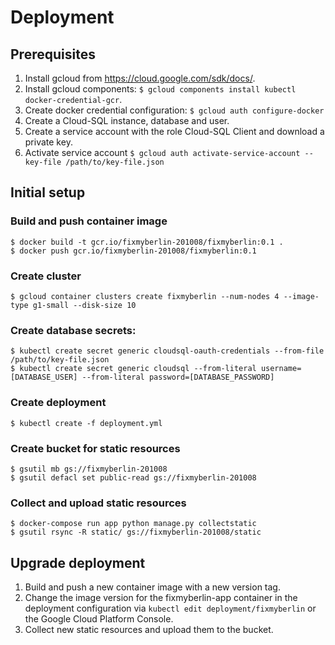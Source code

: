 # Deployment

## Prerequisites

1. Install gcloud from https://cloud.google.com/sdk/docs/.
1. Install gcloud components: `$ gcloud components install kubectl docker-credential-gcr`.
1. Create docker credential configuration: `$ gcloud auth configure-docker`
1. Create a Cloud-SQL instance, database and user.
1. Create a service account with the role Cloud-SQL Client and download a private key.
1. Activate service account `$ gcloud auth activate-service-account --key-file /path/to/key-file.json`

## Initial setup

### Build and push container image

    $ docker build -t gcr.io/fixmyberlin-201008/fixmyberlin:0.1 .
    $ docker push gcr.io/fixmyberlin-201008/fixmyberlin:0.1

### Create cluster

    $ gcloud container clusters create fixmyberlin --num-nodes 4 --image-type g1-small --disk-size 10

### Create database secrets: 

    $ kubectl create secret generic cloudsql-oauth-credentials --from-file /path/to/key-file.json
    $ kubectl create secret generic cloudsql --from-literal username=[DATABASE_USER] --from-literal password=[DATABASE_PASSWORD]

### Create deployment

    $ kubectl create -f deployment.yml

### Create bucket for static resources

    $ gsutil mb gs://fixmyberlin-201008
    $ gsutil defacl set public-read gs://fixmyberlin-201008

### Collect and upload static resources

    $ docker-compose run app python manage.py collectstatic
    $ gsutil rsync -R static/ gs://fixmyberlin-201008/static

## Upgrade deployment

1. Build and push a new container image with a new version tag. 
1. Change the image version for the fixmyberlin-app container in the deployment configuration via `kubectl edit deployment/fixmyberlin` or the Google Cloud Platform Console.
1. Collect new static resources and upload them to the bucket.
